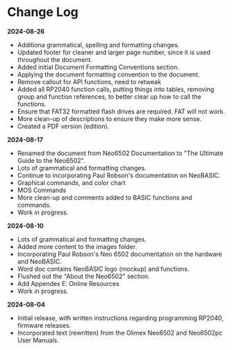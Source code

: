 # Change Log

**2024-08-26**
- Additiona grammatical, spelling and formatting changes.
- Updated footer for cleaner and larger page number, since it is used throughout the document.
- Added initial Document Formatting Conventions section.
- Applying the document formatting convention to the document.
- Remove callout for API functions, need to retweak
- Added all RP2040 function calls, putting things into tables, removing group and function references, to better clear up how to call the functions.
- Ensure that FAT32 formatted flash drives are required.  FAT will not work.
- More clean-up of descriptions to ensure they make more sense.
- Created a PDF version (edition).


**2024-08-17**
- Renamed the document from Neo6502 Documentation to "The Ultimate Guide to the Neo6502".
- Lots of grammatical and formatting changes.
- Continue to incorporating Paul Robson's documentation on NeoBASIC.
- Graphical commands, and color chart
- MOS Commands
- More clean-up and comments added to BASIC functions and commands.
- Work in progress.

**2024-08-10**
- Lots of grammatical and formatting changes.
- Added more content to the images folder.
- Incorporating Paul Robson's Neo 6502 documentation on the hardware and NeoBASIC.
- Word doc contains NeoBASIC logo (mockup) and functions.
- Flushed out the "About the Neo6502" section.
- Add Appendex E: Online Resources
- Work in progress.

**2024-08-04**
- Initial release, with written instructions regarding programming RP2040, firmware releases.
- Incorporated text (rewritten) from the Olimex Neo6502 and Neo6502pc User Manuals.


